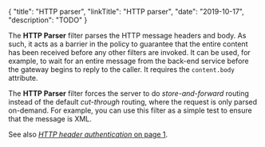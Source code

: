 {
"title": "HTTP parser",
"linkTitle": "HTTP parser",
"date": "2019-10-17",
"description": "TODO"
}

The **HTTP Parser** filter parses the HTTP message headers and body. As such, it acts as a barrier in the policy to guarantee that the entire content has been received before any other filters are invoked. It can be used, for example, to wait for an entire message from the back-end service before the gateway begins to reply to the caller. It requires the `content.body` attribute.

The **HTTP Parser** filter forces the server to do *store-and-forward* routing instead of the default *cut-through* routing, where the request is only parsed on-demand. For example, you can use this filter as a simple test to ensure that the message is XML.

See also [*HTTP header authentication* on page 1](authn_http_header.htm).
